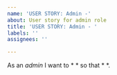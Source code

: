 ```yaml
---
name: 'USER STORY: Admin -'
about: User story for admin role
title: 'USER STORY: Admin - '
labels: ''
assignees: ''

---
```


As an *admin* I want to * * so that * *.
